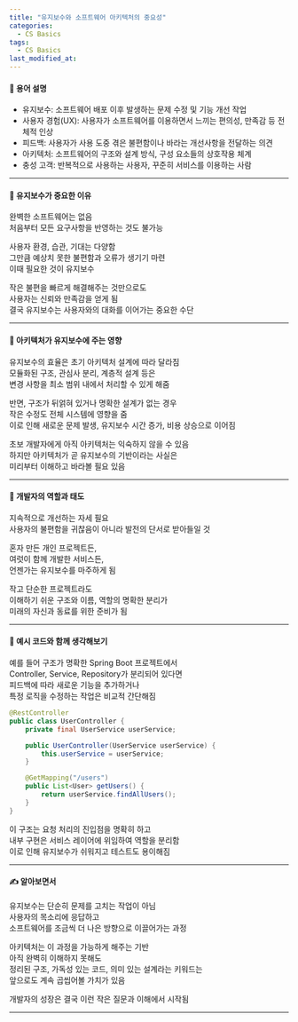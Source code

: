 ```yaml
---
title: "유지보수와 소프트웨어 아키텍처의 중요성"
categories:
  - CS Basics
tags:
  - CS Basics
last_modified_at:
---
```


#### 📌 용어 설명
- 유지보수: 소프트웨어 배포 이후 발생하는 문제 수정 및 기능 개선 작업
- 사용자 경험(UX): 사용자가 소프트웨어를 이용하면서 느끼는 편의성, 만족감 등 전체적 인상
- 피드백: 사용자가 사용 도중 겪은 불편함이나 바라는 개선사항을 전달하는 의견
- 아키텍처: 소프트웨어의 구조와 설계 방식, 구성 요소들의 상호작용 체계
- 충성 고객: 반복적으로 사용하는 사용자, 꾸준히 서비스를 이용하는 사람

---
#### 📌 유지보수가 중요한 이유
완벽한 소프트웨어는 없음  
처음부터 모든 요구사항을 반영하는 것도 불가능  

사용자 환경, 습관, 기대는 다양함  
그만큼 예상치 못한 불편함과 오류가 생기기 마련  
이때 필요한 것이 유지보수  

작은 불편을 빠르게 해결해주는 것만으로도  
사용자는 신뢰와 만족감을 얻게 됨  
결국 유지보수는 사용자와의 대화를 이어가는 중요한 수단

---
#### 📌 아키텍처가 유지보수에 주는 영향
유지보수의 효율은 초기 아키텍처 설계에 따라 달라짐  
모듈화된 구조, 관심사 분리, 계층적 설계 등은  
변경 사항을 최소 범위 내에서 처리할 수 있게 해줌  

반면, 구조가 뒤얽혀 있거나 명확한 설계가 없는 경우  
작은 수정도 전체 시스템에 영향을 줌  
이로 인해 새로운 문제 발생, 유지보수 시간 증가, 비용 상승으로 이어짐  

초보 개발자에게 아직 아키텍처는 익숙하지 않을 수 있음  
하지만 아키텍처가 곧 유지보수의 기반이라는 사실은  
미리부터 이해하고 바라볼 필요 있음

---
#### 📌 개발자의 역할과 태도
지속적으로 개선하는 자세 필요  
사용자의 불편함을 귀찮음이 아니라 발전의 단서로 받아들일 것  

혼자 만든 개인 프로젝트든,  
여럿이 함께 개발한 서비스든,  
언젠가는 유지보수를 마주하게 됨  

작고 단순한 프로젝트라도  
이해하기 쉬운 구조와 이름, 역할의 명확한 분리가  
미래의 자신과 동료를 위한 준비가 됨

---
#### 📌 예시 코드와 함께 생각해보기

예를 들어 구조가 명확한 Spring Boot 프로젝트에서  
Controller, Service, Repository가 분리되어 있다면  
피드백에 따라 새로운 기능을 추가하거나  
특정 로직을 수정하는 작업은 비교적 간단해짐

```java
@RestController
public class UserController {
    private final UserService userService;

    public UserController(UserService userService) {
        this.userService = userService;
    }

    @GetMapping("/users")
    public List<User> getUsers() {
        return userService.findAllUsers();
    }
}
```

이 구조는 요청 처리의 진입점을 명확히 하고  
내부 구현은 서비스 레이어에 위임하여 역할을 분리함  
이로 인해 유지보수가 쉬워지고 테스트도 용이해짐

---
#### ✍ 알아보면서
유지보수는 단순히 문제를 고치는 작업이 아님  
사용자의 목소리에 응답하고  
소프트웨어를 조금씩 더 나은 방향으로 이끌어가는 과정  

아키텍처는 이 과정을 가능하게 해주는 기반  
아직 완벽히 이해하지 못해도  
정리된 구조, 가독성 있는 코드, 의미 있는 설계라는 키워드는  
앞으로도 계속 곱씹어볼 가치가 있음  

개발자의 성장은 결국 이런 작은 질문과 이해에서 시작됨

---
